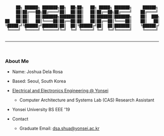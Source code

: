 <div>

```bash
     ██╗ ██████╗ ███████╗██╗  ██╗██╗   ██╗ █████╗ ███████╗     ██████╗ ██╗████████╗██╗  ██╗██╗   ██╗██████╗ 
     ██║██╔═══██╗██╔════╝██║  ██║██║   ██║██╔══██╗██╔════╝    ██╔════╝ ██║╚══██╔══╝██║  ██║██║   ██║██╔══██╗
     ██║██║   ██║███████╗███████║██║   ██║███████║███████╗    ██║  ███╗██║   ██║   ███████║██║   ██║██████╔╝
██   ██║██║   ██║╚════██║██╔══██║██║   ██║██╔══██║╚════██║    ██║   ██║██║   ██║   ██╔══██║██║   ██║██╔══██╗
╚█████╔╝╚██████╔╝███████║██║  ██║╚██████╔╝██║  ██║███████║    ╚██████╔╝██║   ██║   ██║  ██║╚██████╔╝██████╔╝
 ╚════╝  ╚═════╝ ╚══════╝╚═╝  ╚═╝ ╚═════╝ ╚═╝  ╚═╝╚══════╝     ╚═════╝ ╚═╝   ╚═╝   ╚═╝  ╚═╝ ╚═════╝ ╚═════╝ 
                                                                                                            
```

---  

 
### About Me
- Name: Joshua Dela Rosa 

- Based: Seoul, South Korea

- [Electrical and Electronics Engineering @ Yonsei](https://ee.yonsei.ac.kr)
  - Computer Architecture and Systems Lab (CAS) Research Assistant
- Yonsei University BS EEE '19

- Contact
  - Graduate Email:   dsa.shua@yonsei.ac.kr

<br/>

<!-- 

---


### Some Projects

<p align="center">

</p>  

- [Systolic Array implemented on FPGA](https://github.com/dsa-shua/FPGA-SystolicArray)

- [FPGA Based Arcade Game](https://github.com/dsa-shua/kimochi-penguin)

- [xv6-riscv OS Projects] (Privated for OS Class)

- [Ransom Ware :>](https://github.com/dsa-shua/omoshiroii-software)

---

### Researches
- [Capstone Project] Harmonizing Grid Frequency: Investigating the Optimal Mix of Grid-Forming and Grid-Following Inverters in High Penetration Grids 
- [Communication Networks] Asynchronous VPPM VLC Algorithm

###  Recent Personal Projects
- FPGA BASED Systolic Arrays (Planned for 2023-Winter)
  - Output Stationary, Weight Stationary Implementations
  - Scalable Systolic Array
  - Implemented in PL, interfaced by PS


### Boards
- Raspberry Pi 4B
- Arduino Uno
- Arduino Nano
- ESP32
- Raspberry Pico
- Xilinx PYNQ-Z2 FPGA Development Board
- [NEW] Tang Nano 9k RISCV FPGA Development Board

### Software
- Xilinx Vivado, Xilinx Vitis
- GPGPU-Sim
- Accel-Sim
- Chipyard
- LTSpice, PSPice, HSpice
- Logism
- MATLAB
- PowerWorld
- PSCAD
  
 -->

</div>
